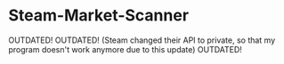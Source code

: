 # Steam-Market-Scanner

OUTDATED!
OUTDATED! (Steam changed their API to private, so that my program doesn't work anymore due to this update)
OUTDATED!
